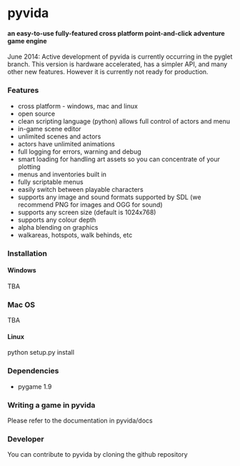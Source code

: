 pyvida
======
#### an easy-to-use fully-featured cross platform point-and-click adventure game engine ####

June 2014: Active development of pyvida is currently occurring in the pyglet branch. This version is hardware accelerated, has a simpler API, and many other new features. However it is currently not ready for production.

### Features ###

* cross platform - windows, mac and linux
* open source
* clean scripting language (python) allows full control of actors and menu
* in-game scene editor
* unlimited scenes and actors
* actors have unlimited animations
* full logging for errors, warning and debug 
* smart loading for handling art assets so you can concentrate of your plotting
* menus and inventories built in
* fully scriptable menus
* easily switch between playable characters
* supports any image and sound formats supported by SDL (we recommend PNG for images and OGG for sound)
* supports any screen size (default is 1024x768)
* supports any colour depth
* alpha blending on graphics
* walkareas, hotspots, walk behinds, etc

### Installation ###

#### Windows ####

TBA

### Mac OS ####

TBA

#### Linux ####

python setup.py install

### Dependencies ###

 * pygame 1.9

### Writing a game in pyvida ###

Please refer to the documentation in pyvida/docs

### Developer ###

You can contribute to pyvida by cloning the github repository

